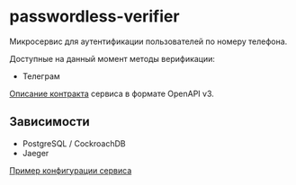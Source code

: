 # passwordless-verifier

Микросервис для аутентификации пользователей по номеру телефона.

Доступные на данный момент методы верификации:

  * Телеграм

[Описание контракта](/api/openapi/app.yaml) сервиса в формате OpenAPI v3.

## Зависимости

* PostgreSQL / CockroachDB
* Jaeger

[Пример конфигурации сервиса](/configs/app.toml)
